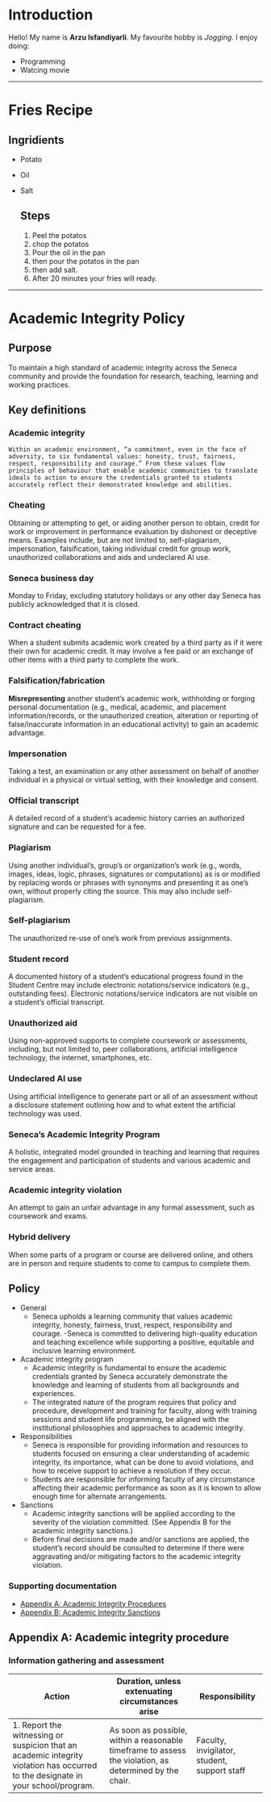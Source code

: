 # Introduction

Hello! My name is **Arzu Isfandiyarli**. My favourite hobby is *Jogging*. I enjoy doing:
- Programming
- Watcing movie


-----
# Fries Recipe

## Ingridients

- Potato
- Oil
- Salt

  ## Steps

  1. Peel the potatos
  2. chop the potatos
  3. Pour the oil in the pan
  4. then pour the potatos in the pan
  5. then add salt.
  6. After 20 minutes your fries will ready.
  

-----

# Academic Integrity Policy

## Purpose

To maintain a high standard of academic integrity across the Seneca community and provide the foundation for research, teaching, learning and working practices. 

## Key definitions

### Academic integrity

`Within an academic environment, “a commitment, even in the face of adversity, to six fundamental values: honesty, trust, fairness, respect, responsibility and courage.” From these values flow principles of behaviour that enable academic communities to translate ideals to action to ensure the credentials granted to students accurately reflect their demonstrated knowledge and abilities.`

### Cheating

Obtaining or attempting to get, or aiding another person to obtain, credit for work or improvement in performance evaluation by dishonest or deceptive means. Examples include, but are not limited to, self-plagiarism, impersonation, falsification, taking individual credit for group work, unauthorized collaborations and aids and undeclared AI use.  

### Seneca business day

Monday to Friday, excluding statutory holidays or any other day Seneca has publicly acknowledged that it is closed.

### Contract cheating

When a student submits academic work created by a third party as if it were their own for academic credit. It may involve a fee paid or an exchange of other items with a third party to complete the work.

### Falsification/fabrication

**Misrepresenting** another student’s academic work, withholding or forging personal documentation (e.g., medical, academic, and placement information/records, or the unauthorized creation, alteration or reporting of false/inaccurate information in an educational activity) to gain an academic advantage.

### Impersonation
Taking a test, an examination or any other assessment on behalf of another individual in a physical or virtual setting, with their knowledge and consent. 

### Official transcript
A detailed record of a student’s academic history carries an authorized signature and can be requested for a fee.

### Plagiarism
Using another individual’s, group’s or organization’s work (e.g., words, images, ideas, logic, phrases, signatures or computations) as is or modified by replacing words or phrases with synonyms and presenting it as one’s own, without properly citing the source. This may also include self-plagiarism. 

### Self-plagiarism
The unauthorized re-use of one’s work from previous assignments.

### Student record
A documented history of a student’s educational progress found in the Student Centre may include electronic notations/service indicators (e.g., outstanding fees). Electronic notations/service indicators are not visible on a student’s official transcript. 

### Unauthorized aid
Using non-approved supports to complete coursework or assessments, including, but not limited to, peer collaborations, artificial intelligence technology, the internet, smartphones, etc.

### Undeclared AI use
Using artificial intelligence to generate part or all of an assessment without a disclosure statement outlining how and to what extent the artificial technology was used.

### Seneca’s Academic Integrity Program
A holistic, integrated model grounded in teaching and learning that requires the engagement and participation of students and various academic and service areas.

### Academic integrity violation 
An attempt to gain an unfair advantage in any formal assessment, such as coursework and exams.

### Hybrid delivery 
When some parts of a program or course are delivered online, and others are in person and require students to come to campus to complete them.



## Policy

- General
  - Seneca upholds a learning community that values academic integrity, honesty, fairness, trust, respect, responsibility and courage.
  -Seneca is committed to delivering high-quality education and teaching excellence while supporting a positive, equitable and inclusive learning environment.  
- Academic integrity program
  - Academic integrity is fundamental to ensure the academic credentials granted by Seneca accurately demonstrate the knowledge and learning of students from all backgrounds and experiences.
  - The integrated nature of the program requires that policy and procedure, development and training for faculty, along with training sessions and student life programming, be aligned with the institutional philosophies and approaches to academic integrity.
- Responsibilities
  - Seneca is responsible for providing information and resources to students focused on ensuring a clear understanding of academic integrity, its importance, what can be done to avoid violations, and how to receive support to achieve a resolution if they occur.
  - Students are responsible for informing faculty of any circumstance affecting their academic performance as soon as it is known to allow enough time for alternate arrangements.
- Sanctions
  - Academic integrity sanctions will be applied according to the severity of the violation committed. (See Appendix B for the academic integrity sanctions.)
  - Before final decisions are made and/or sanctions are applied, the student’s record should be consulted to determine if there were aggravating and/or mitigating factors to the academic integrity violation.
 

### Supporting documentation
- [Appendix A: Academic Integrity Procedures](https://www.senecapolytechnic.ca/about/policies/academic-integrity-policy.html#app_a)
- [Appendix B: Academic Integrity Sanctions](https://www.senecapolytechnic.ca/about/policies/academic-integrity-policy.html#app_b)

## Appendix A: Academic integrity procedure

### Information gathering and assessment

| Action | Duration, unless extenuating circumstances arise | Responsibility |
|---|---|---|
| 1. Report the witnessing or suspicion that an academic integrity violation has occurred to the designate in your school/program. | As soon as possible, within a reasonable timeframe to assess the violation, as determined by the chair.	 | Faculty, invigilator, student, support staff |

